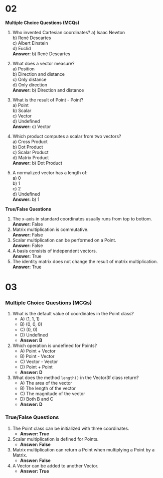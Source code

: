 # 02

**Multiple Choice Questions (MCQs)**

1. Who invented Cartesian coordinates?
   a) Isaac Newton  
   b) René Descartes  
   c) Albert Einstein  
   d) Euclid  
   **Answer:** b) René Descartes

2. What does a vector measure?  
   a) Position  
   b) Direction and distance  
   c) Only distance  
   d) Only direction  
   **Answer:** b) Direction and distance

3. What is the result of Point - Point?  
   a) Point  
   b) Scalar  
   c) Vector  
   d) Undefined  
   **Answer:** c) Vector

4. Which product computes a scalar from two vectors?  
   a) Cross Product  
   b) Dot Product  
   c) Scalar Product  
   d) Matrix Product  
   **Answer:** b) Dot Product

5. A normalized vector has a length of:  
   a) 0  
   b) 1  
   c) 2  
   d) Undefined  
   **Answer:** b) 1

**True/False Questions**

1. The x-axis in standard coordinates usually runs from top to bottom.  
   **Answer:** False
2. Matrix multiplication is commutative.  
   **Answer:** False
3. Scalar multiplication can be performed on a Point.  
   **Answer:** False
4. A basis consists of independent vectors.  
   **Answer:** True
5. The identity matrix does not change the result of matrix multiplication.  
   **Answer:** True

# 03

### Multiple Choice Questions (MCQs)

1. What is the default value of coordinates in the Point class?
   - A) (1, 1, 1)
   - B) (0, 0, 0)
   - C) (0, 0)
   - D) Undefined
   - **Answer: B**
2. Which operation is undefined for Points?
   - A) Point + Vector
   - B) Point - Vector
   - C) Vector - Vector
   - D) Point + Point
   - **Answer: D**
3. What does the method `length()` in the Vector3f class return?
   - A) The area of the vector
   - B) The length of the vector
   - C) The magnitude of the vector
   - D) Both B and C
   - **Answer: D**

### True/False Questions

1. The Point class can be initialized with three coordinates.
   - **Answer: True**
2. Scalar multiplication is defined for Points.
   - **Answer: False**
3. Matrix multiplication can return a Point when multiplying a Point by a Matrix.
   - **Answer: False**
4. A Vector can be added to another Vector.
   - **Answer: True**